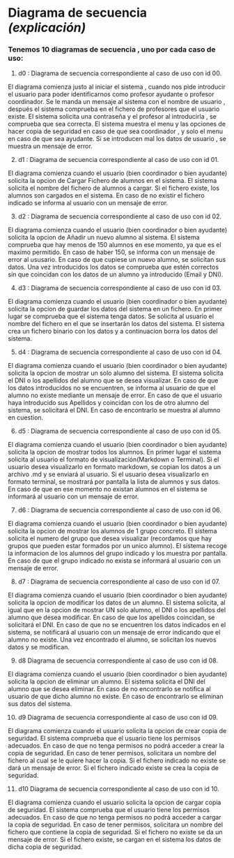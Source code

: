 # Diagrama de secuencia *(explicación)*

### Tenemos 10 diagramas de secuencia , uno por cada caso de uso:

1.  d0 : Diagrama de secuencia correspondiente al caso de uso con id 00.

El diagrama comienza justo al iniciar el sistema , cuando nos pide introducir el usuario para poder identificarnos como profesor ayudante o profesor coordinador.
Se le manda un mensaje al sistema con el nombre de usuario , después el sistema comprueba en el fichero de profesores que el usuario existe.
El sistema solicita una contraseña y el profesor al introducirla , se comprueba que sea correcta.
El sistema muestra el menu y las opciones de hacer copia de seguridad en caso de que sea coordinador , y solo el menu en caso de que sea ayudante.
Si se introducen mal los datos de usuario , se muestra un mensaje de error.

2.  d1 : Diagrama de secuencia correspondiente al caso de uso con id 01.

El diagrama comienza cuando el usuario (bien coordinador o bien ayudante) solicita la opcion de Cargar Fichero de alumnos en el sistema.
El sistema solicita el nombre del fichero de alumnos a cargar.
Si el fichero existe, los alumnos son cargados en el sistema.
En caso de no existir el fichero indicado se informa al usuario con un mensaje de error.

3. d2 : Diagrama de secuencia correspondiente al caso de uso con id 02.

El diagrama comienza cuando el usuario (bien coordinador o bien ayudante) solicita la opcion de Añadir un nuevo alumno al sistema.
El sistema comprueba que hay menos de 150 alumnos en ese momento, ya que es el maximo permitido.
En caso de haber 150, se informa con un mensaje de error al ususario.
En caso de que cupiese un nuevo alumno, se solicitan sus datos.
Una vez introducidos los datos se comprueba que estén correctos sin que coincidan con los datos de un alumno ya introducido (Email y DNI).

4. d3 : Diagrama de secuencia correspondiente al caso de uso con id 03.

El diagrama comienza cuando el usuario (bien coordinador o bien ayudante) solicita la opcion de guardar los datos del sistema en un fichero.
En primer lugar se comprueba que el sistema tenga datos.
Se solicita al usuario el nombre del fichero en el que se insertarán los datos del sistema.
El sistema crea un fichero binario con los datos y a continuacion borra los datos del sistema.

5. d4 : Diagrama de secuencia correspondiente al caso de uso con id 04.

El diagrama comienza cuando el usuario (bien coordinador o bien ayudante) solicita la opcion de mostrar un solo alumno del sistema.
El sistema solicita el DNI o los apellidos del alumno que se desea visualizar.
En caso de que los datos introducidos no se encuentren, se informa al usuario de que el alumno no existe mediante un mensaje de error.
En caso de que el usuario haya introducido sus Apellidos y coincidan con los de otro alumno del sistema, se solicitará el DNI.
En caso de encontrarlo se muestra al alumno en cuestion.

6. d5 : Diagrama de secuencia correspondiente al caso de uso con id 05.

El diagrama comienza cuando el usuario (bien coordinador o bien ayudante) solicita la opcion de mostrar todos los alumnos.
En primer lugar el sistema solicita al usuario el formato de visualización(Markdown o Terminal).
Si el usuario desea visualizarlo en formato markdown, se copian los datos a un archivo <fichero>.md y se enviará al usuario.
Si el usuario desea visualizarlo en formato terminal, se mostrará por pantalla la lista de alumnos y sus datos.
En caso de que en ese momento no existan alumnos en el sistema se informará al usuario con un mensaje de error.

7. d6 : Diagrama de secuencia correspondiente al caso de uso con id 06.

El diagrama comienza cuando el usuario (bien coordinador o bien ayudante) solicita la opcion de mostrar los alumnos de 1 grupo concreto.
El sistema solicita el numero del grupo que desea visualizar (recordamos que hay grupos que pueden estar formados por un unico alumno).
El sistema recoge la informacion de los alumnos del grupo indicado y los muestra por pantalla.
En caso de que el grupo indicado no exista se informará al usuario con un mensaje de error.

8. d7 : Diagrama de secuencia correspondiente al caso de uso con id 07.

El diagrama comienza cuando el usuario (bien coordinador o bien ayudante) solicita la opcion de modificar los datos de un alumno.
El sistema solicita, al igual que en la opcion de mostrar UN solo alumno, el DNI o los apellidos del alumno que desea modificar.
En caso de que los apellidos coincidan, se solicitará el DNI.
En caso de que no se encuentren los datos indicados en el sistema, se notificará al usuario con un mensaje de error indicando que el alumno no existe.
Una vez encontrado el alumno, se solicitan los nuevos datos y se modifican.

9. d8 Diagrama de secuencia correspondiente al caso de uso con id 08.

El diagrama comienza cuando el usuario (bien coordinador o bien ayudante) solicita la opcion de eliminar un alumno.
El sistema solicita el DNI del alumno que se desea eliminar.
En caso de no encontrarlo se notifica al usuario de que dicho alumno no existe.
En caso de encontrarlo se eliminan sus datos del sistema.

10. d9 Diagrama de secuencia correspondiente al caso de uso con id 09.

El diagrama comienza cuando el usuario solicita la opcion de crear copia de seguridad.
El sistema comprueba que el usuario tiene los permisos adecuados.
En caso de que no tenga permisos no podrá acceder a crear la copia de seguridad.
En caso de tener permisos, solicitara un nombre del fichero al cual se le quiere hacer la copia.
Si el fichero indicado no existe se dará un mensaje de error.
Si el fichero indicado existe se crea la copia de seguridad.

11. d10 Diagrama de secuencia correspondiente al caso de uso con id 10.

El diagrama comienza cuando el usuario solicita la opcion de cargar copia de seguridad.
El sistema comprueba que el usuario tiene los permisos adecuados.
En caso de que no tenga permisos no podrá acceder a cargar la copia de seguridad.
En caso de tener permisos, solicitara un nombre del fichero que contiene la copia de seguridad.
Si el fichero no existe se da un mensaje de error.
Si el fichero existe, se cargan en el sistema los datos de dicha copia de seguridad.
